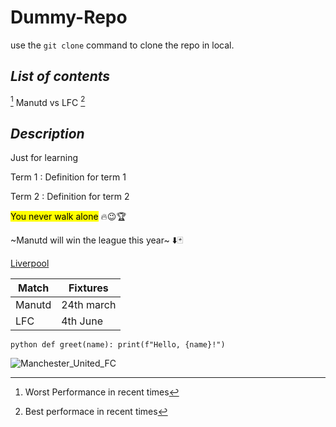 # **Dummy-Repo**

use the ` git clone ` command to clone the repo in local.

## *List of contents* 
[^1] Manutd vs LFC [^2]

## *Description*
Just for learning

Term 1
: Definition for term 1

Term 2
: Definition for term 2

<mark>You never walk alone</mark> 🔥😉🏆

~Manutd will win the league this year~ ⬇️🃏


[Liverpool](https://explore-liverpool.com/wp-content/uploads/2025/02/LFC-.jpg)

 Match | Fixtures 
|------|---------|
Manutd | 24th march
LFC    | 4th June

 ```python def greet(name): print(f"Hello, {name}!") ```
 
![Manchester_United_FC](https://github.com/user-attachments/assets/d56fb47e-70ad-4620-b24c-19e992d2cffa)

[^1]: Worst Performance in recent times
[^2]: Best performace in recent times
